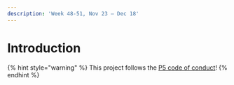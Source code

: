 ```yaml
---
description: 'Week 48-51, Nov 23 — Dec 18'
---
```


# Introduction

{% hint style="warning" %}
This project follows the [P5 code of conduct](https://github.com/processing/p5.js/blob/master/CODE_OF_CONDUCT.md)!
{% endhint %}

